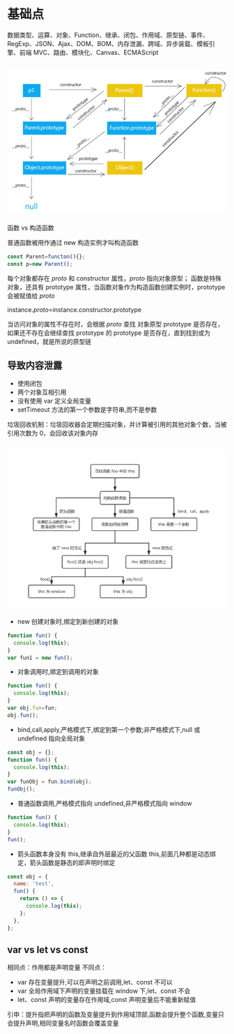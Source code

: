 <!--
 * @Author: your name
 * @Date: 2021-06-11 10:52:55
 * @LastEditTime: 2021-06-17 10:57:57
 * @LastEditors: Please set LastEditors
 * @Description: In User Settings Edit
 * @FilePath: \vue-note\ES6\base.md
-->

# 基础点

数据类型、运算、对象、Function、继承、闭包、作用域、原型链、事件、RegExp、JSON、Ajax、DOM、BOM、内存泄漏、跨域、异步装载、模板引擎、前端 MVC、路由、模块化、Canvas、ECMAScript

## ![JavaScript 原型](./../img/proto.png)

函数 vs 构造函数

普通函数被用作通过 new 构造实例才叫构造函数

```js
const Parent=functon(){};
const p=new Parent();
```

每个对象都存在 _proto_ 和 constructor 属性，_proto_ 指向对象原型；
函数是特殊对象，还具有 prototype 属性，当函数对象作为构造函数创建实例时，prototype 会被赋值给 _proto_

instance._proto_=instance.constructor.prototype

当访问对象的属性不存在时，会根据 _proto_ 查找 对象原型 prototype 是否存在，如果还不存在会继续查找 prototype 的 prototype 是否存在，直到找到或为 undefined，就是所说的原型链

## 导致内容泄露

- 使用闭包
- 两个对象互相引用
- 没有使用 var 定义全局变量
- setTimeout 方法的第一个参数是字符串,而不是参数

垃圾回收机制：垃圾回收器会定期扫描对象，并计算被引用的其他对象个数，当被引用次数为 0，会回收该对象内存

## ![this](./../img/this.png)

- new 创建对象时,绑定到新创建的对象

```js
function fun() {
  console.log(this);
}
var fun1 = new fun();
```

- 对象调用时,绑定到调用的对象

```js
function fun() {
  console.log(this);
}
var obj.fun=fun;
obj.fun();
```

- bind,call,apply,严格模式下,绑定到第一个参数;非严格模式下,null 或 undefined 指向全局对象

```js
const obj = {};
function fun() {
  console.log(this);
}
var funObj = fun.bind(obj);
funObj();
```

- 普通函数调用,严格模式指向 undefined,非严格模式指向 window

```js
function fun() {
  console.log(this);
}
fun();
```

- 箭头函数本身没有 this,继承自外层最近的父函数 this,前面几种都是动态绑定，箭头函数是静态的即声明时绑定

```js
const obj = {
  name: 'test',
  fun() {
    return () => {
      console.log(this);
    };
  },
};
```

## var vs let vs const

相同点：作用都是声明变量
不同点：

- var 存在变量提升,可以在声明之前调用,let、const 不可以
- var 全局作用域下声明的变量挂载在 window 下,let、const 不会
- let、const 声明的变量存在作用域,const 声明变量后不能重新赋值

引申：提升指把声明的函数及变量提升到作用域顶部,函数会提升整个函数,变量只会提升声明,相同变量名时函数会覆盖变量
